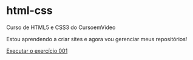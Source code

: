# html-css
 Curso de HTML5 e CSS3 do CursoemVideo

Estou aprendendo a criar sites e agora vou gerenciar meus repositórios!

<a href="https://renanfn.github.io/html-css/exercicios/ex001/index.html">Executar o exercício 001</a>